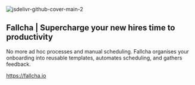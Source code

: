 ![jsdelivr-github-cover-main-2](https://uploads-ssl.webflow.com/601eb68e8e04ef5577e2b94b/606371aa80b83df8bef422dc_scheduling-website.svg)


## Fallcha | Supercharge your new hires time to productivity

No more ad hoc processes and manual scheduling.
Fallcha organises your onboarding into reusable templates, automates scheduling, and gathers feedback.

https://fallcha.io
